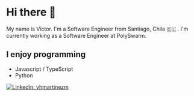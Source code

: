 # Hi there 👋

My name is Víctor. I'm a Software Engineer from Santiago, Chile 🇨🇱 . I'm currently working as a Software Engineer at PolySwarm.

## I enjoy programming

* Javascript / TypeScript
* Python

[![Linkedin: vhmartinezm](https://img.shields.io/badge/-vhmartinezm-blue?style=flat-square&logo=Linkedin&logoColor=white&link=https://www.linkedin.com/in/vhmartinezm/)](https://www.linkedin.com/in/vhmartinezm/)
